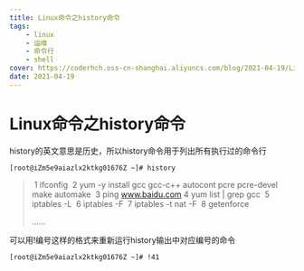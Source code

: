 ```yaml
---
title: Linux命令之history命令
tags: 
    - linux
    - 运维
    - 命令行
    - shell
cover: https://coderhch.oss-cn-shanghai.aliyuncs.com/blog/2021-04-19/Linux%E4%B9%8Bhistory%E5%91%BD%E4%BB%A4/1.jpg
date: 2021-04-19
---
```

#	Linux命令之history命令

history的英文意思是历史，所以history命令用于列出所有执行过的命令行

```shell
[root@iZm5e9aiazlx2ktkg01676Z ~]# history 
```

> ​	1  ifconfig
> ​    2  yum -y install gcc gcc-c++ autocont pcre pcre-devel make automake
> ​    3  ping www.baidu.com
> ​    4  yum list | grep gcc
> ​    5  iptables -L
> ​    6  iptables -F
> ​    7  iptables -t nat -F
> ​    8  getenforce 
>
> ......

可以用!编号这样的格式来重新运行history输出中对应编号的命令

```shell
[root@iZm5e9aiazlx2ktkg01676Z ~]# !41
```

